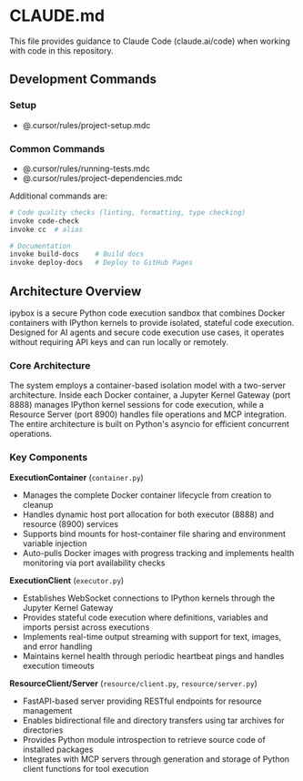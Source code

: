 # CLAUDE.md

This file provides guidance to Claude Code (claude.ai/code) when working with code in this repository.

## Development Commands

### Setup

- @.cursor/rules/project-setup.mdc

### Common Commands

- @.cursor/rules/running-tests.mdc
- @.cursor/rules/project-dependencies.mdc

Additional commands are:

```bash
# Code quality checks (linting, formatting, type checking)
invoke code-check
invoke cc  # alias

# Documentation
invoke build-docs    # Build docs
invoke deploy-docs   # Deploy to GitHub Pages
```

## Architecture Overview

ipybox is a secure Python code execution sandbox that combines Docker containers with IPython kernels to provide isolated, stateful code execution. Designed for AI agents and secure code execution use cases, it operates without requiring API keys and can run locally or remotely.

### Core Architecture

The system employs a container-based isolation model with a two-server architecture. Inside each Docker container, a Jupyter Kernel Gateway (port 8888) manages IPython kernel sessions for code execution, while a Resource Server (port 8900) handles file operations and MCP integration. The entire architecture is built on Python's asyncio for efficient concurrent operations.

### Key Components

**ExecutionContainer** (`container.py`)
- Manages the complete Docker container lifecycle from creation to cleanup
- Handles dynamic host port allocation for both executor (8888) and resource (8900) services
- Supports bind mounts for host-container file sharing and environment variable injection
- Auto-pulls Docker images with progress tracking and implements health monitoring via port availability checks

**ExecutionClient** (`executor.py`)
- Establishes WebSocket connections to IPython kernels through the Jupyter Kernel Gateway
- Provides stateful code execution where definitions, variables and imports persist across executions
- Implements real-time output streaming with support for text, images, and error handling
- Maintains kernel health through periodic heartbeat pings and handles execution timeouts

**ResourceClient/Server** (`resource/client.py`, `resource/server.py`)
- FastAPI-based server providing RESTful endpoints for resource management
- Enables bidirectional file and directory transfers using tar archives for directories
- Provides Python module introspection to retrieve source code of installed packages
- Integrates with MCP servers through generation and storage of Python client functions for tool execution
